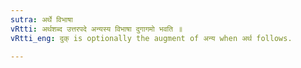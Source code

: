 ```yaml
---
sutra: अर्थे विभाषा
vRtti: अर्थशब्द उत्तरपदे अन्यस्य विभाषा दुगागमो भवति ॥
vRtti_eng: दुक् is optionally the augment of अन्य when अर्थ follows.

---
```

